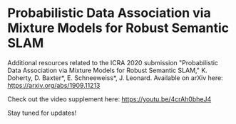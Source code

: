 # Probabilistic Data Association via Mixture Models for Robust Semantic SLAM

Additional resources related to the ICRA 2020 submission "Probabilistic Data Association via Mixture Models for Robust Semantic SLAM," K. Doherty, D. Baxter\*, E. Schneeweiss\*, J. Leonard. Available on arXiv here: https://arxiv.org/abs/1909.11213

Check out the video supplement here: https://youtu.be/4crAh0bheJ4

Stay tuned for updates!
